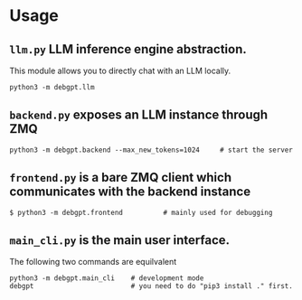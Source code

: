 # Usage

## `llm.py` LLM inference engine abstraction.

This module allows you to directly chat with an LLM locally.

```
python3 -m debgpt.llm
```

## `backend.py` exposes an LLM instance through ZMQ

```
python3 -m debgpt.backend --max_new_tokens=1024     # start the server
```

## `frontend.py` is a bare ZMQ client which communicates with the backend instance

```shell
$ python3 -m debgpt.frontend          # mainly used for debugging
```

## `main_cli.py` is the main user interface.

The following two commands are equilvalent

```shell
python3 -m debgpt.main_cli    # development mode
debgpt                        # you need to do "pip3 install ." first.
```
